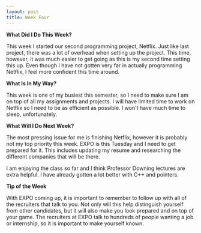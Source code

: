 ```yaml
---
layout: post
title: Week Four
---
```


**What Did I Do This Week?**

This week I started our second programming project, Netflix.  Just like last project, there was a lot of overhead when setting up the project.  This time, however, it was much easier to get going as this is my second time setting this up.  Even though I have not gotten very far in actually programming Netflix, I feel more confident this time around.

**What Is In My Way?**

This week is one of my busiest this semester, so I need to make sure I am on top of all my assignments and projects.  I will have limited time to work on Netflix so I need to be as efficient as possible.  I won't have much time to sleep, unfortunately.

**What Will I Do Next Week?**

The most pressing issue for me is finishing Netflix, however it is probably not my top priority this week.  EXPO is this Tuesday and I need to get prepared for it.  This includes updating my resume and researching the different companies that will be there.

I am enjoying the class so far and I think Professor Downing lectures are extra helpful.  I have already gotten a lot better with C++ and pointers.

**Tip of the Week**

With EXPO coming up, it is important to remember to follow up with all of the recruiters that talk to you.  Not only will this help distinguish yourself from other candidates, but it will also make you look prepared and on top of your game.  The recruiters at EXPO talk to hundreds of people wanting a job or internship, so it is important to make yourself known.
